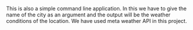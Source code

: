 This is also a simple command line application. In this we have to give the name of the city as an argument and the output will be the weather conditions of the location. We have used meta weather API in this project.
  
